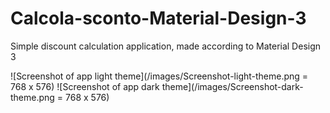# Calcola-sconto-Material-Design-3
Simple discount calculation application, made according to Material Design 3

![Screenshot of app light theme](/images/Screenshot-light-theme.png = 768 x 576)
![Screenshot of app dark theme](/images/Screenshot-dark-theme.png = 768 x 576)
